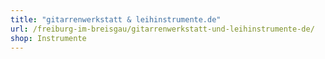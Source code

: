 ```yaml
---
title: "gitarrenwerkstatt & leihinstrumente.de"
url: /freiburg-im-breisgau/gitarrenwerkstatt-und-leihinstrumente-de/
shop: Instrumente
---
```

